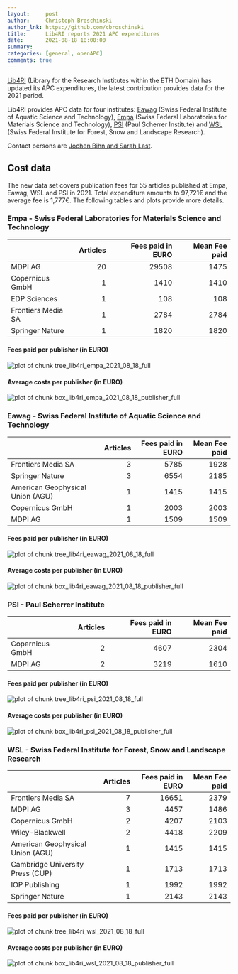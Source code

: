 ```yaml
---
layout:     post
author:     Christoph Broschinski
author_lnk: https://github.com/cbroschinski
title:      Lib4RI reports 2021 APC expenditures
date:       2021-08-18 10:00:00
summary:    
categories: [general, openAPC]
comments: true
---
```





[Lib4RI](https://www.lib4ri.ch/) (Library for the Research Institutes within the ETH Domain) has updated its APC expenditures, the latest contribution provides data for the 2021 period.

Lib4RI provides APC data for four institutes: [Eawag](https://www.eawag.ch/en/) (Swiss Federal Institute of Aquatic Science and Technology), [Empa](https://www.empa.ch/) (Swiss Federal Laboratories for Materials Science and Technology), [PSI](https://www.psi.ch/en) (Paul Scherrer Institute) and [WSL](https://www.wsl.ch/en/index.html) (Swiss Federal Institute for Forest, Snow and Landscape Research).

Contact persons are [Jochen Bihn and Sarah Last](mailto:openaccess@lib4ri.ch).

## Cost data



The new data set covers publication fees for 55 articles published at Empa, Eawag, WSL and PSI in 2021. Total expenditure amounts to 97,721€ and the average fee is 1,777€. The following tables and plots provide more details.

### Empa - Swiss Federal Laboratories for Materials Science and Technology


|                   | Articles| Fees paid in EURO| Mean Fee paid|
|:------------------|--------:|-----------------:|-------------:|
|MDPI AG            |       20|             29508|          1475|
|Copernicus GmbH    |        1|              1410|          1410|
|EDP Sciences       |        1|               108|           108|
|Frontiers Media SA |        1|              2784|          2784|
|Springer Nature    |        1|              1820|          1820|

#### Fees paid per publisher (in EURO)

![plot of chunk tree_lib4ri_empa_2021_08_18_full](/figure/tree_lib4ri_empa_2021_08_18_full-1.png)


####  Average costs per publisher (in EURO)

![plot of chunk box_lib4ri_empa_2021_08_18_publisher_full](/figure/box_lib4ri_empa_2021_08_18_publisher_full-1.png)

### Eawag - Swiss Federal Institute of Aquatic Science and Technology


|                                 | Articles| Fees paid in EURO| Mean Fee paid|
|:--------------------------------|--------:|-----------------:|-------------:|
|Frontiers Media SA               |        3|              5785|          1928|
|Springer Nature                  |        3|              6554|          2185|
|American Geophysical Union (AGU) |        1|              1415|          1415|
|Copernicus GmbH                  |        1|              2003|          2003|
|MDPI AG                          |        1|              1509|          1509|

#### Fees paid per publisher (in EURO)

![plot of chunk tree_lib4ri_eawag_2021_08_18_full](/figure/tree_lib4ri_eawag_2021_08_18_full-1.png)


####  Average costs per publisher (in EURO)

![plot of chunk box_lib4ri_eawag_2021_08_18_publisher_full](/figure/box_lib4ri_eawag_2021_08_18_publisher_full-1.png)

### PSI - Paul Scherrer Institute


|                | Articles| Fees paid in EURO| Mean Fee paid|
|:---------------|--------:|-----------------:|-------------:|
|Copernicus GmbH |        2|              4607|          2304|
|MDPI AG         |        2|              3219|          1610|

#### Fees paid per publisher (in EURO)

![plot of chunk tree_lib4ri_psi_2021_08_18_full](/figure/tree_lib4ri_psi_2021_08_18_full-1.png)


####  Average costs per publisher (in EURO)

![plot of chunk box_lib4ri_psi_2021_08_18_publisher_full](/figure/box_lib4ri_psi_2021_08_18_publisher_full-1.png)

### WSL - Swiss Federal Institute for Forest, Snow and Landscape Research


|                                 | Articles| Fees paid in EURO| Mean Fee paid|
|:--------------------------------|--------:|-----------------:|-------------:|
|Frontiers Media SA               |        7|             16651|          2379|
|MDPI AG                          |        3|              4457|          1486|
|Copernicus GmbH                  |        2|              4207|          2103|
|Wiley-Blackwell                  |        2|              4418|          2209|
|American Geophysical Union (AGU) |        1|              1415|          1415|
|Cambridge University Press (CUP) |        1|              1713|          1713|
|IOP Publishing                   |        1|              1992|          1992|
|Springer Nature                  |        1|              2143|          2143|

#### Fees paid per publisher (in EURO)

![plot of chunk tree_lib4ri_wsl_2021_08_18_full](/figure/tree_lib4ri_wsl_2021_08_18_full-1.png)


####  Average costs per publisher (in EURO)

![plot of chunk box_lib4ri_wsl_2021_08_18_publisher_full](/figure/box_lib4ri_wsl_2021_08_18_publisher_full-1.png)
